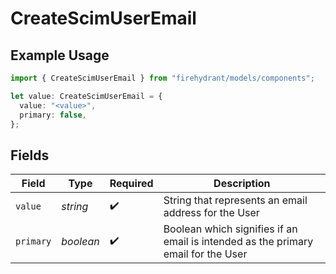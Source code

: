 # CreateScimUserEmail

## Example Usage

```typescript
import { CreateScimUserEmail } from "firehydrant/models/components";

let value: CreateScimUserEmail = {
  value: "<value>",
  primary: false,
};
```

## Fields

| Field                                                                             | Type                                                                              | Required                                                                          | Description                                                                       |
| --------------------------------------------------------------------------------- | --------------------------------------------------------------------------------- | --------------------------------------------------------------------------------- | --------------------------------------------------------------------------------- |
| `value`                                                                           | *string*                                                                          | :heavy_check_mark:                                                                | String that represents an email address for the User                              |
| `primary`                                                                         | *boolean*                                                                         | :heavy_check_mark:                                                                | Boolean which signifies if an email is intended as the primary email for the User |